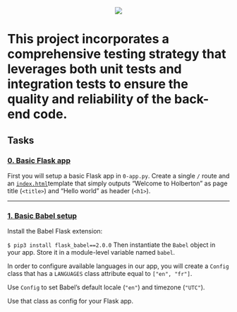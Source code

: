 <p align="center">
  <img src="https://assets.imaginablefutures.com/media/images/ALX_Logo.max-200x150.png" />
</p>

# This project incorporates a comprehensive testing strategy that leverages both unit tests and integration tests to ensure the quality and reliability of the back-end code.

## Tasks

### [0. Basic Flask app](https://github.com/ehabsmh/alx-backend/blob/main/0x02-i18n/0-app.py)
First you will setup a basic Flask app in `0-app.py`. Create a single `/` route and an [`index.html`](https://github.com/ehabsmh/alx-backend/blob/main/0x02-i18n/templates/0-index.html)template that simply outputs “Welcome to Holberton” as page title (`<title>`) and “Hello world” as header (`<h1>`).

---

### [1. Basic Babel setup](https://github.com/ehabsmh/alx-backend/blob/main/0x02-i18n/1-app.py)
Install the Babel Flask extension:

`$ pip3 install flask_babel==2.0.0`
Then instantiate the `Babel` object in your app. Store it in a module-level variable named `babel`.

In order to configure available languages in our app, you will create a `Config` class that has a `LANGUAGES` class attribute equal to `["en", "fr"]`.

Use `Config` to set Babel’s default locale (`"en"`) and timezone (`"UTC"`).

Use that class as config for your Flask app.
